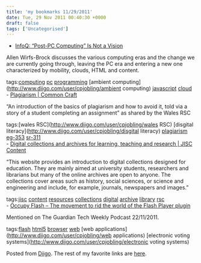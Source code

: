 ```yaml
---
title: 'my bookmarks 11/29/2011'
date: Tue, 29 Nov 2011 00:40:30 +0000
draft: false
tags: ['Uncategorised']
---
```


*   [InfoQ: “Post-PC Computing” Is Not a Vision](http://www.infoq.com/presentations/Post-PC-Computing-Is-Not-a-Vision)

Allen Wirfs-Brock discusses the various computing eras and the change we are currently going through, leaving the PC era and entering a new one characterized by mobility, clouds, HTML and content.

tags:[computing](http://www.diigo.com/user/cpjobling/computing) [pc](http://www.diigo.com/user/cpjobling/pc) [programming](http://www.diigo.com/user/cpjobling/programming) [ambient computing](http://www.diigo.com/user/cpjobling/ambient computing) [javascript](http://www.diigo.com/user/cpjobling/javascript) [cloud](http://www.diigo.com/user/cpjobling/cloud)  
\- [Plagiarism | Common Craft](http://www.commoncraft.com/video/plagiarism)

“An introduction of the basics of plagiarism and how to avoid it, told via a story of a student completing an assignment” as shared by the Wales RSC

tags:[wales RSC](http://www.diigo.com/user/cpjobling/wales RSC) [disgital literacy](http://www.diigo.com/user/cpjobling/disgital literacy) [plagiarism](http://www.diigo.com/user/cpjobling/plagiarism) [eg-353](http://www.diigo.com/user/cpjobling/eg-353) [sr-311](http://www.diigo.com/user/cpjobling/sr-311)  
\- [Digital collections and archives for learning, teaching and research | JISC Content](http://www.jisc-content.ac.uk)

“This website provides an introduction to digital collections designed for education. They are mainly aimed at university students, researchers and librarians but many of the online archives are open to anyone. The collections cover areas such as history, social sciences, or science and engineering and include, for example, journals, newspapers and images.”

tags:[jisc](http://www.diigo.com/user/cpjobling/jisc) [content](http://www.diigo.com/user/cpjobling/content) [resources](http://www.diigo.com/user/cpjobling/resources) [collections](http://www.diigo.com/user/cpjobling/collections) [digital](http://www.diigo.com/user/cpjobling/digital) [archive](http://www.diigo.com/user/cpjobling/archive) [library](http://www.diigo.com/user/cpjobling/library) [rsc](http://www.diigo.com/user/cpjobling/rsc)  
\- [Occupy Flash – The movement to rid the world of the Flash Player plugin](http://occupyflash.org)

Mentioned on The Guardian Tech Weekly Podcast 22/11/2011.

tags:[flash](http://www.diigo.com/user/cpjobling/flash) [html5](http://www.diigo.com/user/cpjobling/html5) [browser](http://www.diigo.com/user/cpjobling/browser) [web](http://www.diigo.com/user/cpjobling/web) [web applications](http://www.diigo.com/user/cpjobling/web applications) [electronic voting systems](http://www.diigo.com/user/cpjobling/electronic voting systems)

Posted from [Diigo](http://www.diigo.com). The rest of my favorite links are [here](http://www.diigo.com/user/cpjobling).